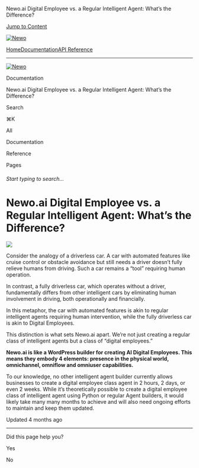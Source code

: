 Newo.ai Digital Employee vs. a Regular Intelligent Agent: What’s the Difference?

[Jump to Content](#content)

[![Newo](https://files.readme.io/895bdeef8322f081f6d0f4507a17e414930dfddfddf1de452f458dc00698ca84-small-svgviewer-png-output_9.png)](/)

[Home](/)[Documentation](/docs)[API Reference](/reference)

* * *

[![Newo](https://files.readme.io/895bdeef8322f081f6d0f4507a17e414930dfddfddf1de452f458dc00698ca84-small-svgviewer-png-output_9.png)](/)

Documentation

Newo.ai Digital Employee vs. a Regular Intelligent Agent: What’s the Difference?

Search

⌘K

All

Documentation

Reference

Pages

###### Start typing to search…

# Newo.ai Digital Employee vs. a Regular Intelligent Agent: What’s the Difference?

![](https://files.readme.io/1d830b0-_4db5a122-ac7a-4e9c-99b4-b21277cf7ad5.jpeg)

Consider the analogy of a driverless car. A car with automated features like cruise control or obstacle avoidance but still needs a driver doesn’t fully relieve humans from driving. Such a car remains a “tool” requiring human operation.

In contrast, a fully driverless car, which operates without a driver, fundamentally differs from other intelligent cars by eliminating human involvement in driving, both operationally and financially.

In this metaphor, the car with automated features is akin to regular intelligent agents requiring human intervention, while the fully driverless car is akin to Digital Employees.

This distinction is what sets Newo.ai apart. We’re not just creating a regular class of intelligent agents but a class of “digital employees.”

**Newo.ai is like a WordPress builder for creating AI Digital Employees. This means they embody 4 elements: presence in the physical world, omnichannel, omniflow and omniuser capabilities.**

To our knowledge, no other intelligent agent builder currently allows businesses to create a digital employee class agent in 2 hours, 2 days, or even 2 weeks. While it’s theoretically possible to create a digital employee class of intelligent agent using Python or regular Agent builders, it would likely take many many months to achieve and will also need ongoing efforts to maintain and keep them updated.

Updated 4 months ago

* * *

Did this page help you?

Yes

No
